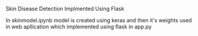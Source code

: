 Skin Disease Detection Implmented Using Flask

In skinmodel.ipynb model is created using keras and then it's weights used in web apllication which implemented using flask in app.py





